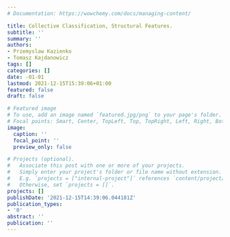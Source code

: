 ```yaml
---
# Documentation: https://wowchemy.com/docs/managing-content/

title: Collective Classification, Structural Features.
subtitle: ''
summary: ''
authors:
- Przemyslaw Kazienko
- Tomasz Kajdanowicz
tags: []
categories: []
date: -01-01
lastmod: 2021-12-15T15:39:06+01:00
featured: false
draft: false

# Featured image
# To use, add an image named `featured.jpg/png` to your page's folder.
# Focal points: Smart, Center, TopLeft, Top, TopRight, Left, Right, BottomLeft, Bottom, BottomRight.
image:
  caption: ''
  focal_point: ''
  preview_only: false

# Projects (optional).
#   Associate this post with one or more of your projects.
#   Simply enter your project's folder or file name without extension.
#   E.g. `projects = ["internal-project"]` references `content/project/deep-learning/index.md`.
#   Otherwise, set `projects = []`.
projects: []
publishDate: '2021-12-15T14:39:06.044181Z'
publication_types:
- '0'
abstract: ''
publication: ''
---
```

